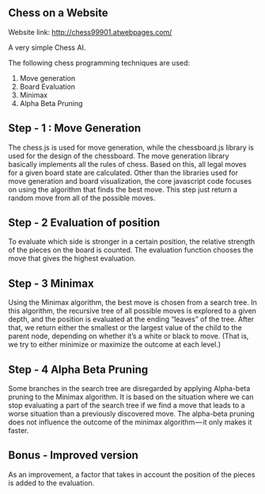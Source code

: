 Chess on a Website
----

Website link: http://chess99901.atwebpages.com/

A very simple Chess AI.

The following chess programming techniques are used:
1) Move generation
2) Board Evaluation
3) Minimax
4) Alpha Beta Pruning

Step - 1 : Move Generation
---

The chess.js is used for move generation, while the chessboard.js library is used for the design of the chessboard. The move generation library basically implements all the rules of chess. Based on this, all legal moves for a given board state are calculated. Other than the libraries used for move generation and board visualization, the core javascript code focuses on using the algorithm that finds the best move. This step just return a random move from all of the possible moves. 

Step - 2 Evaluation of position
---

To evaluate which side is stronger in a certain position, the relative strength of the pieces on the board is counted. The evaluation function chooses the move that gives the highest evaluation.

Step - 3 Minimax
---

Using the Minimax algorithm, the best move is chosen from a search tree. In this algorithm, the recursive tree of all possible moves is explored to a given depth, and the position is evaluated at the ending “leaves” of the tree.
After that, we return either the smallest or the largest value of the child to the parent node, depending on whether it’s a white or black to move. (That is, we try to either minimize or maximize the outcome at each level.)

Step - 4 Alpha Beta Pruning
---

Some branches in the search tree are disregarded by applying Alpha-beta pruning to the Minimax algorithm. It is based on the situation where we can stop evaluating a part of the search tree if we find a move that leads to a worse situation than a previously discovered move. The alpha-beta pruning does not influence the outcome of the minimax algorithm — it only makes it faster.

Bonus - Improved version
---

As an improvement, a factor that takes in account the position of the pieces is added to the evaluation. 
